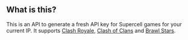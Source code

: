 ## What is this?

This is an API to generate a fresh API key for Supercell games for your current IP. It supports [Clash Royale](https://developer.clashroyale.com), [Clash of Clans](https://developer.clashofclans.com) and [Brawl Stars](https://developer.brawlstars.com).